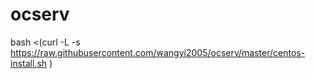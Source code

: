 # ocserv

bash <(curl -L -s https://raw.githubusercontent.com/wangyi2005/ocserv/master/centos-install.sh )
